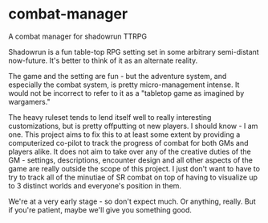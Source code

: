 # combat-manager
A combat manager for shadowrun TTRPG

Shadowrun is a fun table-top RPG setting set in some arbitrary semi-distant now-future.  It's better to think of it as an alternate reality.

The game and the setting are fun - but the adventure system, and especially the combat system, is pretty micro-management intense.  It would not be incorrect to refer to it as a "tabletop game as imagined by wargamers."

The heavy ruleset tends to lend itself well to really interesting customizations, but is pretty offputting ot new players.  I should know - I am one.  This project aims to fix this to at least some extent by providing a computerized co-pilot to track the progress of combat for both GMs and players alike.  It does not aim to take over any of the creative duties of the GM - settings, descriptions, encounter design and all other aspects of the game are really outside the scope of this project.  I just don't want to have to try to track all of the minutiae of SR combat on top of having to visualize up to 3 distinct worlds and everyone's position in them.

We're at a very early stage - so don't expect much.  Or anything, really.  But if you're patient, maybe we'll give you something good.
